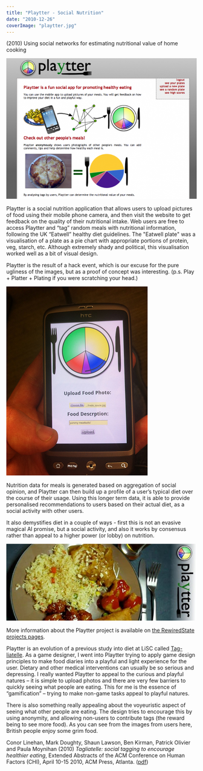 ```yaml
---
title: "Playtter - Social Nutrition"
date: "2010-12-26"
coverImage: "playtter.jpg"
---
```


(2010) Using social networks for estimating nutritional value of home cooking

![Screenshot of playtter prototype](images/Screen-shot-2010-12-12-at-15.03.45-e1606423838956.png)

Playtter is a social nutrition application that allows users to upload pictures of food using their mobile phone camera, and then visit the website to get feedback on the quality of their nutritional intake. Web users are free to access Playtter and “tag” random meals with nutritional information, following the UK “Eatwell” healthy diet guidelines. The "Eatwell plate" was a visualisation of a plate as a pie chart with appropriate portions of protein, veg, starch, etc. Although extremely shady and political, this visualisation worked well as a bit of visual design.

Playtter is the result of a hack event, which is our excuse for the pure ugliness of the images, but as a proof of concept was interesting. (p.s. Play + Platter + Plating if you were scratching your head.)

![Screenshot of playtter interface](images/5253945709_4406ebaea0.jpg)

Nutrition data for meals is generated based on aggregation of social opinion, and Playtter can then build up a profile of a user’s typical diet over the course of their usage. Using this longer term data, it is able to provide personalised recommendations to users based on their actual diet, as a social activity with other users.

It also demystifies diet in a couple of ways - first this is not an evasive magical AI promise, but a social activity, and also it works by consensus rather than appeal to a higher power (or lobby) on nutrition.

![](images/playtter.jpg)

More information about the Playtter project is available on [the RewiredState projects pages](http://rewiredstate.org/projects/playtter).

Playtter is an evolution of a previous study into diet at LiSC called [Tag-liatelle](http://lisc.lincoln.ac.uk/health-and-wellbeing/tag-liatelle/). As a game designer, I went into Playtter trying to apply game design principles to make food diaries into a playful and light experience for the user. Dietary and other medical interventions can usually be so serious and depressing. I really wanted Playtter to appeal to the curious and playful natures – it is simple to upload photos and there are very few barriers to quickly seeing what people are eating. This for me is the essence of “gamification” – trying to make non-game tasks appeal to playful natures.

There is also something really appealing about the voyeuristic aspect of seeing what other people are eating. The design tries to encourage this by using anonymity, and allowing non-users to contribute tags (the reward being to see more food). As you can see from the images from users here, British people enjoy some grim food.

Conor Linehan, Mark Doughty, Shaun Lawson, Ben Kirman, Patrick Olivier and Paula Moynihan (2010) _Tagliatelle: social tagging to encourage healthier eating_, Extended Abstracts of the ACM Conference on Human Factors (CHI), April 10-15 2010, ACM Press, Atlanta. ([pdf](http://eprints.lincoln.ac.uk/2429/1/wip180-linehan-authors_copyright_version.pdf))
